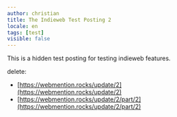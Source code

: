 ```yaml
---
author: christian
title: The Indieweb Test Posting 2
locale: en
tags: [test]
visible: false
---
```


This is a hidden test posting for testing indieweb features.

delete:

- [https://webmention.rocks/update/2](https://webmention.rocks/update/2)
- [https://webmention.rocks/update/2/part/2](https://webmention.rocks/update/2/part/2)
